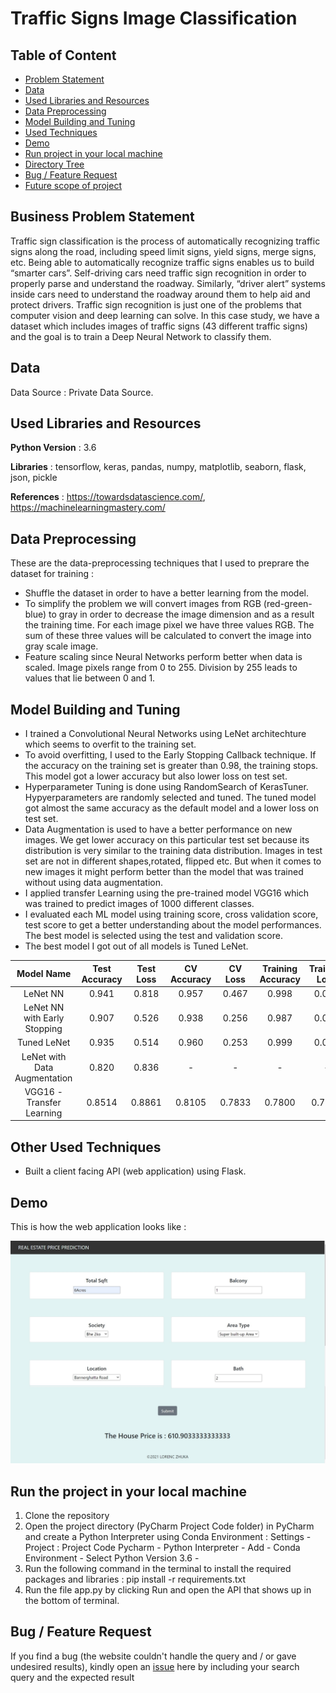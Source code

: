 # Traffic Signs Image Classification

## Table of Content
  * [Problem Statement](#Problem-Statement)
  * [Data](#Data)
  * [Used Libraries and Resources](#Used-Libraries-and-Resources)
  * [Data Preprocessing](#Data-Preprocessing)
  * [Model Building and Tuning](#Model-Building-and-Tuning)
  * [Used Techniques](#Other-Used-Techniques)
  * [Demo](#demo)
  * [Run project in your local machine](#Run-the-project-in-your-local-machine)
  * [Directory Tree](#directory-tree)
  * [Bug / Feature Request](#bug---feature-request)
  * [Future scope of project](#future-scope)


## Business Problem Statement
Traffic sign classification is the process of automatically recognizing traffic signs along the road, including speed limit signs, yield signs, merge signs, etc. Being able to automatically recognize traffic signs enables us to build “smarter cars”. Self-driving cars need traffic sign recognition in order to properly parse and understand the roadway. Similarly, “driver alert” systems inside cars need to understand the roadway around them to help aid and protect drivers.
 Traffic sign recognition is just one of the problems that computer vision and deep learning can solve. In this case study, we have a dataset which includes images of traffic signs (43 different traffic signs) and the goal is to train a Deep Neural Network to classify them.
## Data
Data Source : Private Data Source.

## Used Libraries and Resources
**Python Version** : 3.6

**Libraries** : tensorflow, keras, pandas, numpy, matplotlib, seaborn, flask, json, pickle

**References** : https://towardsdatascience.com/, https://machinelearningmastery.com/


## Data Preprocessing
These are the data-preprocessing techniques that I used to preprare the dataset for training :

* Shuffle the dataset in order to have a better learning from the model.
* To simplify the problem we will convert images from RGB (red-green-blue) to gray in order to decrease the image dimension and as a result the training time. For each image pixel we have three values RGB. The sum of these three values will be calculated to convert the image into gray scale image.
* Feature scaling since Neural Networks perform better when data is scaled. Image pixels range from 0 to 255. Division by 255 leads to values that lie between 0 and 1.


## Model Building and Tuning

* I trained a Convolutional Neural Networks using LeNet architechture which seems to overfit to the training set. 
* To avoid overfitting, I used to the Early Stopping Callback technique. If the accuracy on the training set is greater than 0.98, the training stops. This model got a lower accuracy but also lower loss on test set.
* Hyperparameter Tuning is done using RandomSearch of KerasTuner. Hypyerparameters are randomly selected and tuned. The tuned model got almost the same accuracy as the default model and a lower loss on test set.
* Data Augmentation is used to have a better performance on new images. We get lower accuracy on this particular test set because its distribution is very similar to the training data distribution. Images in test set are not in different shapes,rotated, flipped etc. But when it comes to new images it might perform better than the model that was trained without using data augmentation.
* I applied transfer Learning using the pre-trained model VGG16 which was trained to predict images of 1000 different classes.
* I evaluated each ML model using training score, cross validation score, test score to get a better understanding about the model performances. The best model is selected using the test and validation score.
* The best model I got out of all models is Tuned LeNet.

| Model Name                 | Test Accuracy            |    Test Loss                | CV Accuracy            |  CV Loss          |   Training Accuracy  | Training Loss  |
|:--------------------------:|:------------------------:|:---------------------------:|:----------------------:|:-----------------:|:--------------------:|:--------------:|
|LeNet NN                    |     0.941                |     0.818                   |         0.957          |     0.467         |         0.998        |   0.009        | 
|LeNet NN with Early Stopping|     0.907                |     0.526                   |         0.938          |     0.256         |         0.987        |   0.048        | 
|Tuned LeNet                 |     0.935                |     0.514                   |            0.960       |     0.253         |         0.999        |   0.003        | 
|LeNet with Data Augmentation|     0.820                |     0.836                   |         -              |   -               |        -             |   -            | 
|VGG16 - Transfer Learning   |     0.8514               |     0.8861                  |         0.8105         |     0.7833        |         0.7800       |   0.7800       |     


## Other Used Techniques

* Built a client facing API (web application) using Flask.

## Demo

This is how the web application looks like : 


![alt text](https://github.com/Lori10/Banglore-House-Price-Prediction/blob/master/Project%20Code%20Pycharm/demo_image.jpg "Image")



## Run the project in your local machine 

1. Clone the repository
2. Open the project directory (PyCharm Project Code folder) in PyCharm  and create a Python Interpreter using Conda Environment : Settings - Project : Project Code Pycharm - Python Interpreter - Add - Conda Environment - Select Python Version 3.6 - 
3. Run the following command in the terminal to install the required packages and libraries : pip install -r requirements.txt
4. Run the file app.py by clicking Run and open the API that shows up in the bottom of terminal.



## Bug / Feature Request

If you find a bug (the website couldn't handle the query and / or gave undesired results), kindly open an [issue](https://github.com/Lori10/Banglore-House-Price-Prediction/issues) here by including your search query and the expected result
